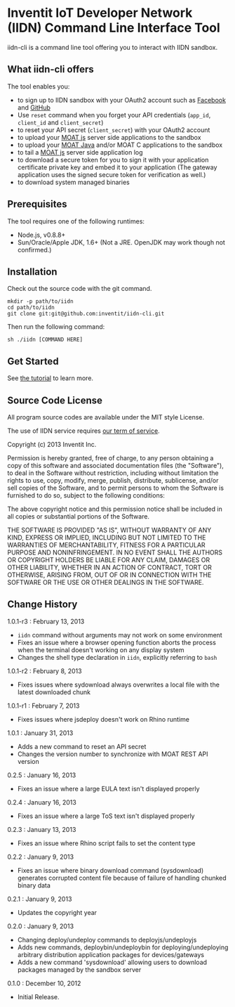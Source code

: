 Inventit IoT Developer Network (IIDN) Command Line Interface Tool
===
iidn-cli is a command line tool offering you to interact with IIDN sandbox.

## What iidn-cli offers
The tool enables you:

* to sign up to IIDN sandbox with your OAuth2 account such as [Facebook](http://www.facebook.com/) and [GitHub](https://github.com)
 * Use <code>reset</code> command when you forget your API credentials (<code>app_id</code>, <code>client_id</code> and <code>client_secret</code>)
* to reset your API secret (<code>client_secret</code>) with your OAuth2 account
* to upload your [MOAT js](http://dev.yourinventit.com/references/moat-js-api-document) server side applications to the sandbox
* to upload your [MOAT Java](http://dev.yourinventit.com/references/moat-java-api-document) and/or MOAT C applications to the sandbox
* to tail a [MOAT js](http://dev.yourinventit.com/references/moat-js-api-document) server side application log
* to download a secure token for you to sign it with your application certificate private key and embed it to your application
  (The gateway application uses the signed secure token for verification as well.)
* to download system managed binaries

## Prerequisites
The tool requires one of the following runtimes:

* Node.js, v0.8.8+
* Sun/Oracle/Apple JDK, 1.6+ (Not a JRE. OpenJDK may work though not confirmed.)

## Installation

Check out the source code with the git command.

	mkdir -p path/to/iidn
	cd path/to/iidn
	git clone git:git@github.com:inventit/iidn-cli.git

Then run the following command:

	sh ./iidn [COMMAND HERE]

## Get Started

See [the tutorial](http://dev.yourinventit.com/guides/get-started) to learn more.

## Source Code License

All program source codes are available under the MIT style License.

The use of IIDN service requires [our term of service](http://dev.yourinventit.com/legal/term-of-service).

Copyright (c) 2013 Inventit Inc.

Permission is hereby granted, free of charge, to any person obtaining a copy of this software and associated documentation files (the "Software"), to deal in the Software without restriction, including without limitation the rights to use, copy, modify, merge, publish, distribute, sublicense, and/or sell copies of the Software, and to permit persons to whom the Software is furnished to do so, subject to the following conditions:

The above copyright notice and this permission notice shall be included in all copies or substantial portions of the Software.

THE SOFTWARE IS PROVIDED "AS IS", WITHOUT WARRANTY OF ANY KIND, EXPRESS OR IMPLIED, INCLUDING BUT NOT LIMITED TO THE WARRANTIES OF MERCHANTABILITY, FITNESS FOR A PARTICULAR PURPOSE AND NONINFRINGEMENT. IN NO EVENT SHALL THE AUTHORS OR COPYRIGHT HOLDERS BE LIABLE FOR ANY CLAIM, DAMAGES OR OTHER LIABILITY, WHETHER IN AN ACTION OF CONTRACT, TORT OR OTHERWISE, ARISING FROM, OUT OF OR IN CONNECTION WITH THE SOFTWARE OR THE USE OR OTHER DEALINGS IN THE SOFTWARE.

## Change History

1.0.1-r3 : February 13, 2013  

* `iidn` command without arguments may not work on some environment
* Fixes an issue where a browser opening function aborts the process when the terminal doesn't working on any display system
* Changes the shell type declaration in `iidn`, explicitly referring to `bash`

1.0.1-r2 : February 8, 2013  

* Fixes issues where sydownload always overwrites a local file with the latest downloaded chunk

1.0.1-r1 : February 7, 2013  

* Fixes issues where jsdeploy doesn't work on Rhino runtime

1.0.1 : January 31, 2013  

* Adds a new command to reset an API secret
* Changes the version number to synchronize with MOAT REST API version

0.2.5 : January 16, 2013  

* Fixes an issue where a large EULA text isn't displayed properly

0.2.4 : January 16, 2013  

* Fixes an issue where a large ToS text isn't displayed properly

0.2.3 : January 13, 2013  

* Fixes an issue where Rhino script fails to set the content type

0.2.2 : January 9, 2013  

* Fixes an issue where binary download command (sysdownload) generates corrupted content file because of failure of handling chunked binary data

0.2.1 : January 9, 2013  

* Updates the copyright year

0.2.0 : January 9, 2013  

* Changing deploy/undeploy commands to deployjs/undeployjs
* Adds new commands, deploybin/undeploybin for deploying/undeploying arbitrary distribution application packages for devices/gateways
* Adds a new command 'sysdownload' allowing users to download packages managed by the sandbox server

0.1.0 : December 10, 2012

* Initial Release.
